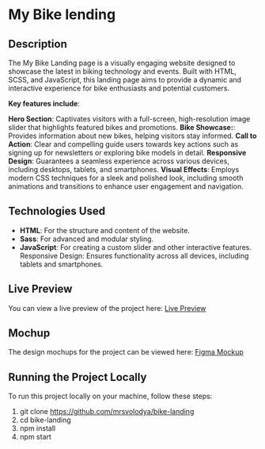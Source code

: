 # My Bike lending

## Description

The My Bike Landing page is a visually engaging website designed to showcase the latest in biking technology and events. Built with HTML, SCSS, and JavaScript, this landing page aims to provide a dynamic and interactive experience for bike enthusiasts and potential customers.

**Key features include**:

**Hero Section**: Captivates visitors with a full-screen, high-resolution image slider that highlights featured bikes and promotions.
**Bike Showcase:**: Provides information about new bikes, helping visitors stay informed.
**Call to Action**: Clear and compelling guide users towards key actions such as signing up for newsletters or exploring bike models in detail.
**Responsive Design**: Guarantees a seamless experience across various devices, including desktops, tablets, and smartphones.
**Visual Effects**: Employs modern CSS techniques for a sleek and polished look, including smooth animations and transitions to enhance user engagement and navigation.

## Technologies Used

- **HTML**: For the structure and content of the website.
- **Sass**: For advanced and modular styling.
- **JavaScript**: For creating a custom slider and other interactive features.
  Responsive Design: Ensures functionality across all devices, including tablets and smartphones.

## Live Preview

You can view a live preview of the project here: [Live Preview](https://mrsvolodya.github.io/bike-landing/)

## Mochup

The design mochups for the project can be viewed here: [Figma Mockup](<https://www.figma.com/design/NZQAIydtHo5QkINyGLHNcq/BIKE-New-Version?node-id=0-1&node-type=CANVAS&t=jUxWskfqwgZ1DoM0-0>)

## Running the Project Locally

To run this project locally on your machine, follow these steps:

1. git clone https://github.com/mrsvolodya/bike-landing
2. cd bike-landing
3. npm install
4. npm start
